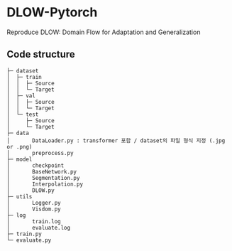 # DLOW-Pytorch
Reproduce DLOW: Domain Flow for Adaptation and Generalization

## Code structure
	├─ dataset
	│  ├─ train
	│  │  ├─ Source
	│  │  └─ Target
    │  ├─ val
	│  │  ├─ Source
	│  │  └─ Target
	│  └─ test
	│     ├─ Source
	│     └─ Target
	├─ data
	│		DataLoader.py : transformer 포함 / dataset의 파일 형식 지정 (.jpg or .png)
	│		preprocess.py
	├─ model
	│		checkpoint
	│		BaseNetwork.py
	│		Segmentation.py
	│		Interpolation.py
	│		DLOW.py
	├─ utils
	│		Logger.py
	│		Visdom.py
	├─ log
    │		train.log
	│		evaluate.log
	├─ train.py
	└─ evaluate.py

